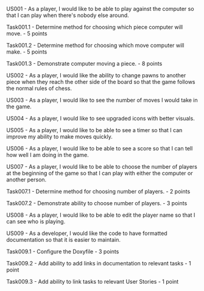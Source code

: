US001 - As a player, I would like to be able to play against the computer so that I can play when there's nobody else around.

Task001.1 - Determine method for choosing which piece computer will move. - 5 points

Task001.2 - Determine method for choosing which move computer will make. - 5 points

Task001.3 - Demonstrate computer moving a piece. - 8 points

US002 - As a player, I would like the ability to change pawns to another piece when they reach the other side of the board so that the game follows the normal rules of chess.

US003 - As a player, I would like to see the number of moves I would take in the game.

US004 - As a player, I would like to see upgraded icons with better visuals.

US005 - As a player, I would like to be able to see a timer so that I can improve my ability to make moves quickly.

US006 - As a player, I would like to be able to see a score so that I can tell how well I am doing in the game.

US007 - As a player, I would like to be able to choose the number of players at the beginning of the game so that I can play with either the computer or another person.

Task007.1 - Determine method for choosing number of players. - 2 points

Task007.2 - Demonstrate ability to choose number of players. - 3 points

US008 - As a player, I would like to be able to edit the player name so that I can see who is playing.

US009 - As a developer, I would like the code to have formatted documentation so that it is easier to maintain.

Task009.1 - Configure the Doxyfile - 3 points

Task009.2 - Add ability to add links in documentation to relevant tasks - 1 point

Task009.3 - Add ability to link tasks to relevant User Stories - 1 point
